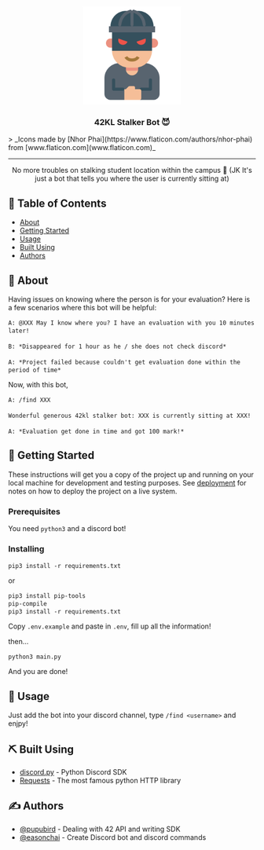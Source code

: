 <p align="center">
  <a href="" rel="noopener">
 <img width=200px height=200px src="https://github.com/pupubird/42kl-stalker-bot/blob/master/img/robber.png" alt="Project logo"></a>
</p>

<h3 align="center">42KL Stalker Bot 😈</h3>
> _Icons made by [Nhor Phai](https://www.flaticon.com/authors/nhor-phai) from [www.flaticon.com](www.flaticon.com)_

---

<p align="center"> No more troubles on stalking student location within the campus 🥳 (JK It's just a bot that tells you where the user is currently sitting at)
    <br> 
</p>

## 📝 Table of Contents

- [About](#about)
- [Getting Started](#getting_started)
- [Usage](#usage)
- [Built Using](#built_using)
- [Authors](#authors)

## 🧐 About <a name = "about"></a>

Having issues on knowing where the person is for your evaluation? Here is a few scenarios where this bot will be helpful:

```joke
A: @XXX May I know where you? I have an evaluation with you 10 minutes later!

B: *Disappeared for 1 hour as he / she does not check discord*

A: *Project failed because couldn't get evaluation done within the period of time*
```

Now, with this bot,

```
A: /find XXX

Wonderful generous 42kl stalker bot: XXX is currently sitting at XXX!

A: *Evaluation get done in time and got 100 mark!*
```

## 🏁 Getting Started <a name = "getting_started"></a>

These instructions will get you a copy of the project up and running on your local machine for development and testing purposes. See [deployment](#deployment) for notes on how to deploy the project on a live system.

### Prerequisites

You need `python3` and a discord bot!

### Installing

```
pip3 install -r requirements.txt
```

or

```
pip3 install pip-tools
pip-compile
pip3 install -r requirements.txt
```

Copy `.env.example` and paste in `.env`, fill up all the information!

then...

```
python3 main.py
```

And you are done!

## 🎈 Usage <a name="usage"></a>

Just add the bot into your discord channel, type `/find <username>` and enjpy!

## ⛏️ Built Using <a name = "built_using"></a>

- [discord.py](https://pypi.org/project/discord.py/) - Python Discord SDK
- [Requests](https://pypi.org/project/requests/) - The most famous python HTTP library

## ✍️ Authors <a name = "authors"></a>

- [@pupubird](https://github.com/pupubird) - Dealing with 42 API and writing SDK
- [@easonchai](https://github.com/easonchai) - Create Discord bot and discord commands
